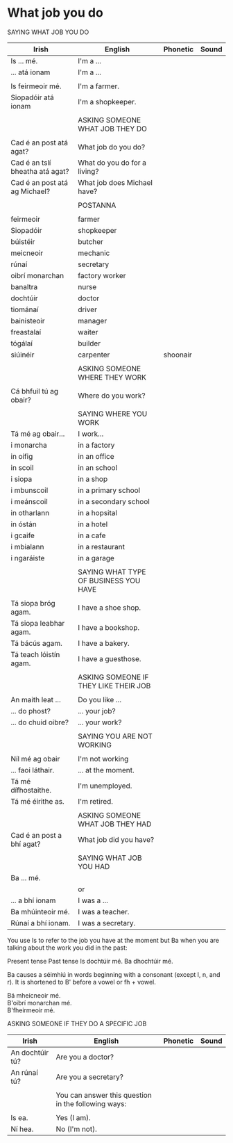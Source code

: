 # What job you do

SAYING WHAT JOB YOU DO

|Irish|English|Phonetic|Sound|
|------|-------|--------|-----|
|Is ... mé.|I'm a ...
|... atá ionam |I'm a ...
||
|Is feirmeoir mé. |I'm a farmer.
|Siopadóir atá ionam |I'm a shopkeeper.
||
||ASKING SOMEONE WHAT JOB THEY DO
||
|Cad é an post atá agat? |What job do you do?
|Cad é an tslí bheatha atá agat? |What do you do for a living?
|Cad é an post atá ag Michael? |What job does Michael have?
||
||POSTANNA
||
|feirmeoir|farmer
|Siopadóir|shopkeeper
|búistéir	|butcher
|meicneoir	|mechanic
|rúnaí	|secretary
|oibrí monarchan	|factory worker
|banaltra	|nurse
|dochtúir	|doctor
|tiománaí	|driver
|bainisteoir	|manager
|freastalaí	|waiter
|tógálaí	|builder
|siúinéir|carpenter|shoonair
||
||ASKING SOMEONE WHERE THEY WORK
||
|Cá bhfuil tú ag obair? |Where do you work?
||
||SAYING WHERE YOU WORK
|Tá mé ag obair... |I work...
|i monarcha |in a factory
|in oifig |in an office
|in scoil |in an school
|i siopa |in a shop
|i mbunscoil |in a primary school
|i meánscoil |in a secondary school
|in otharlann |in a hopsital
|in óstán |in a hotel
|i gcaife |in a cafe
|i mbialann |in a restaurant
|i ngaráiste |in a garage
||
||SAYING WHAT TYPE OF BUSINESS YOU HAVE
||
|Tá siopa bróg agam. |I have a shoe shop.
|Tá siopa leabhar agam. |I have a bookshop.
|Tá bácús agam. |I have a bakery.
|Tá teach lóistín agam. |I have a guesthose.
||
||ASKING SOMEONE IF THEY LIKE THEIR JOB
||
|An maith leat ... |Do you like ...
|... do phost? |... your job?
|... do chuid oibre? |... your work?
||
||SAYING YOU ARE NOT WORKING
||
|Níl mé ag obair |I'm not working
|... faoi láthair. |... at the moment.
|Tá mé dífhostaithe. |I'm unemployed.
|Tá mé éirithe as. |I'm retired.
||
||ASKING SOMEONE WHAT JOB THEY HAD
|Cad é an post a bhí agat? |What job did you have?
||
||SAYING WHAT JOB YOU HAD
|Ba ... mé.
||or
|... a bhí ionam |I was a ...
|Ba mhúinteoir mé. |I was a teacher.
|Rúnaí a bhí ionam. |I was a secretary.


You use Is to refer to the job you have at the moment but Ba when you are talking about the work you did in the past:

Present tense	Past tense
Is dochtúir mé.	Ba dhochtúir mé.

Ba causes a séimhiú in words beginning with a consonant (except l, n, and r). It is shortened to B' before a vowel or fh + vowel.

Bá mheicneoir mé.	
B'oibrí monarchan mé.	
B'fheirmeoir mé.	


ASKING SOMEONE IF THEY DO A SPECIFIC JOB

|Irish|English|Phonetic|Sound|
|------|-------|--------|-----|
|An dochtúir tú? |Are you a doctor?
|An rúnaí tú? |Are you a secretary?
||
||You can answer this question in the following ways:
||
|Is ea. |Yes (I am).
|Ní hea. |No (I'm not).